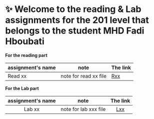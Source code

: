 # :sparkles: Welcome to the reading & Lab assignments for the 201 level that belongs to the student **MHD Fadi Hboubati**

**For the reading part**

| assignment's name | note                       | The link                     |
| ----------------- | -------------------------- | ---------------------------- |
| Read xx           | note for read xx file      | [Rxx](http://github.com)     |


**For the Lab part**

| assignment's name | note                       | The link                     |
|     :---:         |  :---:                     |        :---:                 |
| Lab xx            | note for lab xxx file      | [Lxx](http://github.com)     |


